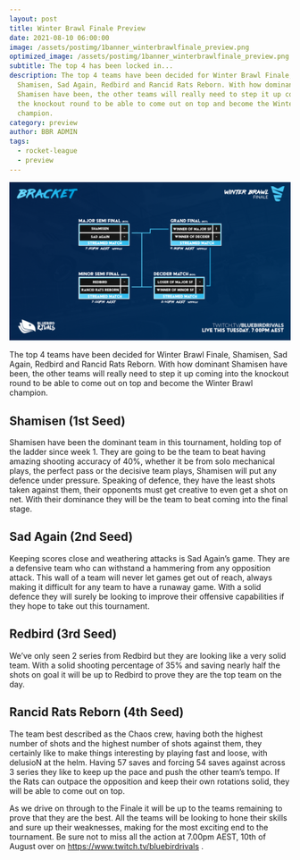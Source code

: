 ```yaml
---
layout: post
title: Winter Brawl Finale Preview
date: 2021-08-10 06:00:00
image: /assets/postimg/1banner_winterbrawlfinale_preview.png
optimized_image: /assets/postimg/1banner_winterbrawlfinale_preview.png
subtitle: The top 4 has been locked in...
description: The top 4 teams have been decided for Winter Brawl Finale,
  Shamisen, Sad Again, Redbird and Rancid Rats Reborn. With how dominant
  Shamisen have been, the other teams will really need to step it up coming into
  the knockout round to be able to come out on top and become the Winter Brawl
  champion.
category: preview
author: BBR ADMIN
tags:
  - rocket-league
  - preview
---
```

![](/assets/postimg/2post_winterbrawl_FINALS_BRACKET.png)

The top 4 teams have been decided for Winter Brawl Finale, Shamisen, Sad Again, Redbird and Rancid Rats Reborn. With how dominant Shamisen have been, the other teams will really need to step it up coming into the knockout round to be able to come out on top and become the Winter Brawl champion.

## Shamisen (1st Seed)

Shamisen have been the dominant team in this tournament, holding top of the ladder since week 1. They are going to be the team to beat having amazing shooting accuracy of 40%, whether it be from solo mechanical plays, the perfect pass or the decisive team plays, Shamisen will put any defence under pressure. Speaking of defence, they have the least shots taken against them, their opponents must get creative to even get a shot on net. With their dominance they will be the team to beat coming into the final stage.

## Sad Again (2nd Seed)

Keeping scores close and weathering attacks is Sad Again’s game. They are a defensive team who can withstand a hammering from any opposition attack. This wall of a team will never let games get out of reach, always making it difficult for any team to have a runaway game. With a solid defence they will surely be looking to improve their offensive capabilities if they hope to take out this tournament.

## Redbird (3rd Seed)

We’ve only seen 2 series from Redbird but they are looking like a very solid team. With a solid shooting percentage of 35% and saving nearly half the shots on goal it will be up to Redbird to prove they are the top team on the day.

## Rancid Rats Reborn (4th Seed)

The team best described as the Chaos crew, having both the highest number of shots and the highest number of shots against them, they certainly like to make things interesting by playing fast and loose, with delusioN at the helm. Having 57 saves and forcing 54 saves against across 3 series they like to keep up the pace and push the other team’s tempo. If the Rats can outpace the opposition and keep their own rotations solid, they will be able to come out on top.

As we drive on through to the Finale it will be up to the teams remaining to prove that they are the best. All the teams will be looking to hone their skills and sure up their weaknesses, making for the most exciting end to the tournament. Be sure not to miss all the action at 7.00pm AEST, 10th of August over on <a target="_blank" rel=" noopener" class="ARhbh sn3Ek" href="https://www.twitch.tv/bluebirdrivals">https://www.twitch.tv/bluebirdrivals</a> .